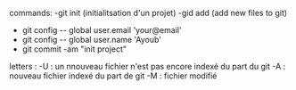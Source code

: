 commands: 
-git init (initialitsation d'un projet)
-gid add (add new files to git)
- git config -- global user.email 'your@email'
- git config -- global user.name 'Ayoub'
- git commit -am "init project"

letters :
-U : un nnouveau fichier n'est pas encore indexé du part du git
-A : nouveau fichier indexé du part de git
-M : fichier modifié 



